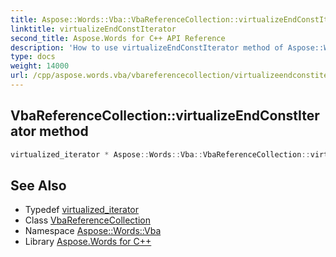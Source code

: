 ```yaml
---
title: Aspose::Words::Vba::VbaReferenceCollection::virtualizeEndConstIterator method
linktitle: virtualizeEndConstIterator
second_title: Aspose.Words for C++ API Reference
description: 'How to use virtualizeEndConstIterator method of Aspose::Words::Vba::VbaReferenceCollection class in C++.'
type: docs
weight: 14000
url: /cpp/aspose.words.vba/vbareferencecollection/virtualizeendconstiterator/
---
```

## VbaReferenceCollection::virtualizeEndConstIterator method




```cpp
virtualized_iterator * Aspose::Words::Vba::VbaReferenceCollection::virtualizeEndConstIterator() const override
```

## See Also

* Typedef [virtualized_iterator](../virtualized_iterator/)
* Class [VbaReferenceCollection](../)
* Namespace [Aspose::Words::Vba](../../)
* Library [Aspose.Words for C++](../../../)
